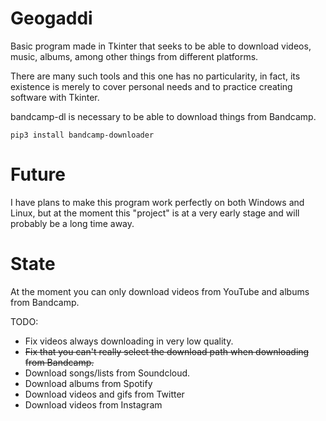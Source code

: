 # Geogaddi

Basic program made in Tkinter that seeks to be able to download videos, music, albums, among other things from different platforms.

There are many such tools and this one has no particularity, in fact, its existence is merely to cover personal needs and to practice creating software with Tkinter.

bandcamp-dl is necessary to be able to download things from Bandcamp. 

```pip3 install bandcamp-downloader```

# Future

I have plans to make this program work perfectly on both Windows and Linux, but at the moment this "project" is at a very early stage and will probably be a long time away.

# State

At the moment you can only download videos from YouTube and albums from Bandcamp. 

TODO:

- Fix videos always downloading in very low quality.
- ~~Fix that you can't really select the download path when downloading from Bandcamp.~~
- Download songs/lists from Soundcloud.
- Download albums from Spotify
- Download videos and gifs from Twitter
- Download videos from Instagram
 
